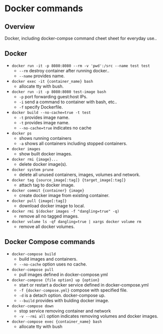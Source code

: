# Docker commands

## Overview

Docker, including docker-compse command cheet sheet for everyday use..

## Docker

* `docker run -it -p 8080:8080 --rm -v 'pwd':/src --name test test`
  * `--rm` destroy container after running docker..
  * `--name` provides name.
* `docker exec -it {container_name} bash`
  * allocate tty with bush.
* `docker run -it -p 8080:8080 test-image bash`
  * `-p` port forwarding guest:host IPs.
  * `-i` send a command to container with bash, etc..
  * `-f` specify Dockerfile.
* `docker build --no-cache=true -t test`
  * `-t` provides image name.
  * `-t` provides image name.
  * `--no-cache=true` indicates no cache
* `docker ps`
  * shows running containers
  * `-a` shows all containers including stopped containers.
* `docker images`
  * show built docker images.
* `docker rmi {image}...`
  * delete docker image\(s\).
* `docker system prune`
  * delete all unused containers, images, volumes and network.
* `docker tag {source_image[:tag]} {target_image[:tag]}`
  * attach tag to docker image.
* `docker commit {container} {image}`
  * create docker image from existing container.
* `docker pull {image[:tag]}`
  * download docker image to local.
* `docker rmi $(docker images -f "dangling=true" -q)`
  * remove all no tagged images.
* `docker volume ls -qf dangling=true | xargs docker volume rm`
  * remove all docker volumes.

## Docker Compose commands

* `docker-compose build`
  * build images and containers.
  * `--no-cache` option uses no cache.
* `docker-compose pull`
  * pull images defined in docker-compose.yml
* `docker-compose {file option} up {option}`
  * start or restart a docker service defined in docker-compose.yml
  * `-f {docker-compose.yml}` compose with specified file.
  * `-d` is a detach option. docker-compose up.
  * `--build` provides with bulding docker image.
* `docker-compose down`
  * stop service removing container and network
  * `-v --rmi all` option indicates removing volumes and docker images.
* `docker-compose exec {container_name} bash`
  * allocate tty with bush

